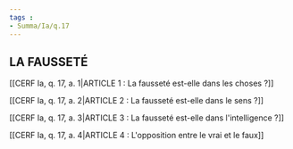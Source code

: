 ```yaml
---
tags : 
- Summa/Ia/q.17
---
```


## LA FAUSSETÉ

[[CERF Ia, q. 17, a. 1|ARTICLE 1 : La fausseté est-elle dans les choses ?]]

[[CERF Ia, q. 17, a. 2|ARTICLE 2 : La fausseté est-elle dans le sens ?]]

[[CERF Ia, q. 17, a. 3|ARTICLE 3 : La fausseté est-elle dans l'intelligence ?]]

[[CERF Ia, q. 17, a. 4|ARTICLE 4 : L'opposition entre le vrai et le faux]]

